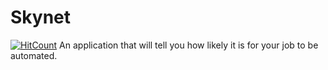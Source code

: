 # Skynet
[![HitCount](http://hits.dwyl.com/semicolon-bros/skynet.svg)](http://hits.dwyl.com/semicolon-bros/skynet)
An application that will tell you how likely it is for your job to be automated. 
